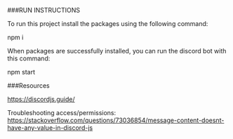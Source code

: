 ###RUN INSTRUCTIONS

To run this project install the packages using the following command:

npm i

When packages are successfully installed, you can run the discord bot with this command:

npm start

###Resources

https://discordjs.guide/

Troubleshooting access/permissions:
https://stackoverflow.com/questions/73036854/message-content-doesnt-have-any-value-in-discord-js
